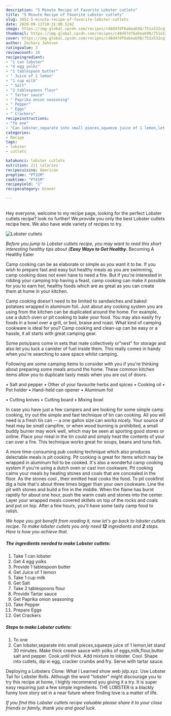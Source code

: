 ```yaml
---
description: "5 Minute Recipe of Favorite Lobster cutlets"
title: "5 Minute Recipe of Favorite Lobster cutlets"
slug: 3052-5-minute-recipe-of-favorite-lobster-cutlets
date: 2020-09-11T10:31:00.524Z
image: https://img-global.cpcdn.com/recipes/c48d47df6abeab98/751x532cq70/lobster-cutlets-recipe-main-photo.jpg
thumbnail: https://img-global.cpcdn.com/recipes/c48d47df6abeab98/751x532cq70/lobster-cutlets-recipe-main-photo.jpg
cover: https://img-global.cpcdn.com/recipes/c48d47df6abeab98/751x532cq70/lobster-cutlets-recipe-main-photo.jpg
author: Zachary Johnson
ratingvalue: 3
reviewcount: 10
recipeingredient:
- "1 can lobster"
- "4 egg yolks"
- "1 tablespoon butter"
- " Juice of 1 lemon"
- "1 cup milk"
- " Salt"
- "2 tablespoons flour"
- " Tartar sauce"
- " Paprika onion seasoning"
- " Pepper"
- " Eggs"
- " Crackers"
recipeinstructions:
- "To one"
- "Can lobster,separate into small pieces,squeeze juice of 1 lemon,let stand 30 minutes. Make thick cream sauce with yolks of eggs,milk,flour,butter salt and pepper. Cook until thick. Add mixture to lobster. Cool. Shape into cutlets, dip in egg, cracker crumbs and fry. Serve with tartar sauce."
categories:
- Recipe
tags:
- lobster
- cutlets

katakunci: lobster cutlets 
nutrition: 211 calories
recipecuisine: American
preptime: "PT32M"
cooktime: "PT41M"
recipeyield: "1"
recipecategory: Dinner

---
```

<br>
Hey everyone, welcome to my recipe page, looking for the perfect Lobster cutlets recipe? look no further! We provide you only the best Lobster cutlets recipe here. We also have wide variety of recipes to try.
<br>


![Lobster cutlets](https://img-global.cpcdn.com/recipes/c48d47df6abeab98/751x532cq70/lobster-cutlets-recipe-main-photo.jpg)

<i>Before you jump to Lobster cutlets recipe, you may want to read this short interesting healthy tips about {<strong>Easy Ways to Get Healthy</strong>.</i>
Becoming A Healthy Eater

    
Camp cooking can be as elaborate or simple as you want it to be. If you wish to prepare fast and easy but healthy meals as you are swimming, camp cooking does not even have to need a fire. But if you're interested in ridding your camping trip having a feast, camp cooking can make it possible for you to earn hot, healthy foods which are as great as you can create them at home in your kitchen.

Camp cooking doesn't need to be limited to sandwiches and baked potatoes wrapped in aluminum foil.  Just about any cooking system you are using from the kitchen can be duplicated around the home. For example, use a dutch oven or pit cooking to bake your food. You may also easily fry foods in a bowl over a grill, or boil, braise and roast. What kind of camping cookware is ideal for you? Camp cooking and clean-up can be easy or a hassle, it all starts with great camping gear.

Some pots/pans come in sets that mate collectively or"nest" for storage and also let you tuck a canister of fuel inside them. This really comes in handy when you're searching to save space whilst camping.

Following are some camping items to consider with you if you're thinking about preparing some meals around the home. These common kitchen items allow you to duplicate tasty meals when you are out of doors.

• Salt and pepper
• Other of your favourite herbs and spices
• Cooking oil
• Pot holder
• Hand-held can opener
• Aluminum foil

• Cutting knives
• Cutting board
• Mixing bowl


In case you have just a few campers and are looking for some simple camp cooking, try out the simple and fast technique of tin can cooking. All you will need is a fresh tin can -- a one gallon size can works nicely. Your source of heat may be small campfire, or when wood burning is prohibited, a small buddy burner may work well, which may be seen at sporting good stores or online. Place your meal in the tin could and simply heat the contents of your can over a fire.  This technique works great for soups, beans and tuna fish.

A more time-consuming pub cooking technique which also produces delectable meals is pit cooking. Pit cooking is great for items which may be wrapped in aluminum foil to be cooked.  It's also a wonderful camp cooking system if you're using a dutch oven or cast iron cookware. Pit cooking calms your meals by heating stones and coals that are concealed in the floor. As the stones cool , their emitted heat cooks the food. To pit cookfirst dig a hole that's about three times bigger than your own cookware. Line the pit with stones and build a fire in the middle. When the flame has burnt rapidly for about one hour, push the warm coals and stones into the center. Layer your wrapped meals covered skillets on top of the rocks and coals and put on top. After a few hours, you'll have some tasty camp food to relish.


<i>We hope you got benefit from reading it, now let's go back to lobster cutlets recipe. To make lobster cutlets you only need <strong>12</strong> ingredients and <strong>2</strong> steps. Here is how you achieve that.
</i>

##### The ingredients needed to make Lobster cutlets:

1. Take 1 can lobster
1. Get 4 egg yolks
1. Provide 1 tablespoon butter
1. Get  Juice of 1 lemon
1. Take 1 cup milk
1. Get  Salt
1. Take 2 tablespoons flour
1. Provide  Tartar sauce
1. Get  Paprika onion seasoning
1. Take  Pepper
1. Prepare  Eggs
1. Get  Crackers


##### Steps to make Lobster cutlets:

1. To one
1. Can lobster,separate into small pieces,squeeze juice of 1 lemon,let stand 30 minutes. Make thick cream sauce with yolks of eggs,milk,flour,butter salt and pepper. Cook until thick. Add mixture to lobster. Cool. Shape into cutlets, dip in egg, cracker crumbs and fry. Serve with tartar sauce.


Deploying a Lobsters Clone: What I Learned show web jslp.xyz. Use Lobster Tail for Lobster Rolls. Although the word &#34;lobster&#34; might discourage you to try this recipe at home, I highly recommend you giving it a try. It is super easy requiring just a few simple ingredients. THE LOBSTER is a blackly funny love story set in a near future where finding love is a matter of life. 

<i>If you find this Lobster cutlets recipe valuable please share it to your close friends or family, thank you and good luck.</i>
